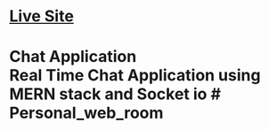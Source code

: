 <h1><a href="https://wechat-udcv-chatfc.onrender.com" target="_blank">Live Site</a><h1>
 Chat Application <br/>
 Real Time Chat Application using MERN stack and Socket io
# Personal_web_room
